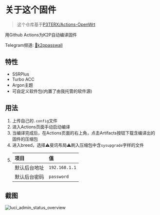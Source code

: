 # 关于这个固件

> 这个仓库基于[P3TERX/Actions-OpenWrt](https://github.com/P3TERX/Actions-OpenWrt)

用Github Actions为K2P自动编译固件

Telegram频道: [🚀k2ppasswall](https://t.me/k2ppasswall)

## 特性

* SSRPlus
* Turbo ACC
* Argon主题
* 可自定义软件包\(内置了由我托管的软件源\)

## 用法

1. 上传自己的`.config`文件
2. 进入Actions页面手动启动编译
3. 当编译完成后，在Actions页面的右上角，点击Artifacts按钮下载含编译出的固件的压缩包
4. 进入breed，选择⚠️斐讯布局⚠️刷入压缩包中含`sysupgrade`字样的文件
5. | 项目 | 值 |
   | :--- | :--- |
   | 默认后台地址 | `192.168.1.1` |
   | 默认后台密码 | `password` |

## 截图

![luci\_admin\_status\_overview](https://i.loli.net/2020/04/26/6TCfqUzPX9aLjyk.png)

